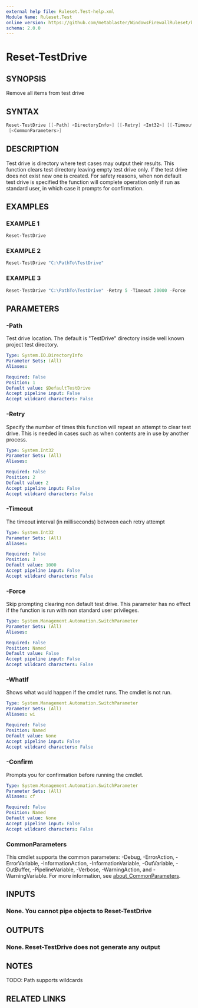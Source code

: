```yaml
---
external help file: Ruleset.Test-help.xml
Module Name: Ruleset.Test
online version: https://github.com/metablaster/WindowsFirewallRuleset/blob/master/Modules/Ruleset.Test/Help/en-US/Reset-TestDrive.md
schema: 2.0.0
---
```


# Reset-TestDrive

## SYNOPSIS

Remove all items from test drive

## SYNTAX

```powershell
Reset-TestDrive [[-Path] <DirectoryInfo>] [[-Retry] <Int32>] [[-Timeout] <Int32>] [-Force] [-WhatIf] [-Confirm]
 [<CommonParameters>]
```

## DESCRIPTION

Test drive is directory where test cases may output their results.
This function clears test directory leaving empty test drive only.
If the test drive does not exist new one is created.
For safety reasons, when non default test drive is specified the function will complete operation
only if run as standard user, in which case it prompts for confirmation.

## EXAMPLES

### EXAMPLE 1

```powershell
Reset-TestDrive
```

### EXAMPLE 2

```powershell
Reset-TestDrive "C:\PathTo\TestDrive"
```

### EXAMPLE 3

```powershell
Reset-TestDrive "C:\PathTo\TestDrive" -Retry 5 -Timeout 20000 -Force
```

## PARAMETERS

### -Path

Test drive location.
The default is "TestDrive" directory inside well known project test directory.

```yaml
Type: System.IO.DirectoryInfo
Parameter Sets: (All)
Aliases:

Required: False
Position: 1
Default value: $DefaultTestDrive
Accept pipeline input: False
Accept wildcard characters: False
```

### -Retry

Specify the number of times this function will repeat an attempt to clear test drive.
This is needed in cases such as when contents are in use by another process.

```yaml
Type: System.Int32
Parameter Sets: (All)
Aliases:

Required: False
Position: 2
Default value: 2
Accept pipeline input: False
Accept wildcard characters: False
```

### -Timeout

The timeout interval (in milliseconds) between each retry attempt

```yaml
Type: System.Int32
Parameter Sets: (All)
Aliases:

Required: False
Position: 3
Default value: 1000
Accept pipeline input: False
Accept wildcard characters: False
```

### -Force

Skip prompting clearing non default test drive.
This parameter has no effect if the function is run with non standard user privileges.

```yaml
Type: System.Management.Automation.SwitchParameter
Parameter Sets: (All)
Aliases:

Required: False
Position: Named
Default value: False
Accept pipeline input: False
Accept wildcard characters: False
```

### -WhatIf

Shows what would happen if the cmdlet runs.
The cmdlet is not run.

```yaml
Type: System.Management.Automation.SwitchParameter
Parameter Sets: (All)
Aliases: wi

Required: False
Position: Named
Default value: None
Accept pipeline input: False
Accept wildcard characters: False
```

### -Confirm

Prompts you for confirmation before running the cmdlet.

```yaml
Type: System.Management.Automation.SwitchParameter
Parameter Sets: (All)
Aliases: cf

Required: False
Position: Named
Default value: None
Accept pipeline input: False
Accept wildcard characters: False
```

### CommonParameters

This cmdlet supports the common parameters: -Debug, -ErrorAction, -ErrorVariable, -InformationAction, -InformationVariable, -OutVariable, -OutBuffer, -PipelineVariable, -Verbose, -WarningAction, and -WarningVariable. For more information, see [about_CommonParameters](http://go.microsoft.com/fwlink/?LinkID=113216).

## INPUTS

### None. You cannot pipe objects to Reset-TestDrive

## OUTPUTS

### None. Reset-TestDrive does not generate any output

## NOTES

TODO: Path supports wildcards

## RELATED LINKS
